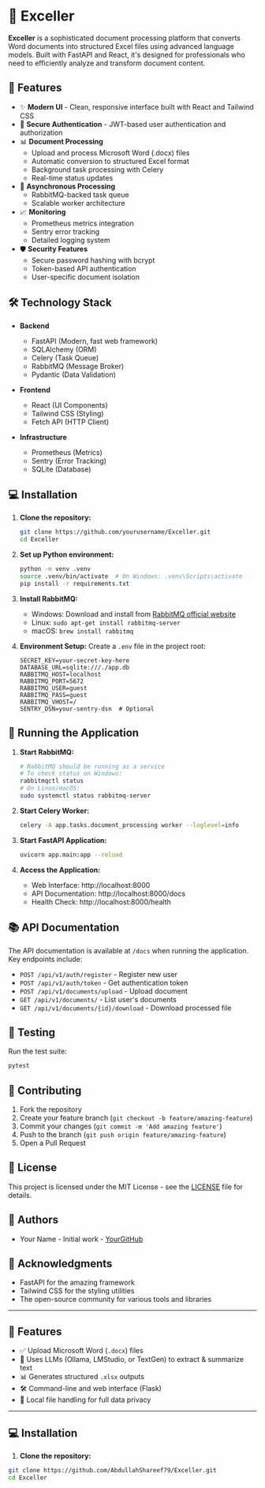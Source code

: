 # 📄 Exceller

**Exceller** is a sophisticated document processing platform that converts Word documents into structured Excel files using advanced language models. Built with FastAPI and React, it's designed for professionals who need to efficiently analyze and transform document content.

## 🚀 Features

- ✨ **Modern UI** - Clean, responsive interface built with React and Tailwind CSS
- 🔐 **Secure Authentication** - JWT-based user authentication and authorization
- 📊 **Document Processing**
  - Upload and process Microsoft Word (.docx) files
  - Automatic conversion to structured Excel format
  - Background task processing with Celery
  - Real-time status updates
- 🔄 **Asynchronous Processing**
  - RabbitMQ-backed task queue
  - Scalable worker architecture
- 📈 **Monitoring**
  - Prometheus metrics integration
  - Sentry error tracking
  - Detailed logging system
- 🛡️ **Security Features**
  - Secure password hashing with bcrypt
  - Token-based API authentication
  - User-specific document isolation

## 🛠️ Technology Stack

- **Backend**
  - FastAPI (Modern, fast web framework)
  - SQLAlchemy (ORM)
  - Celery (Task Queue)
  - RabbitMQ (Message Broker)
  - Pydantic (Data Validation)

- **Frontend**
  - React (UI Components)
  - Tailwind CSS (Styling)
  - Fetch API (HTTP Client)

- **Infrastructure**
  - Prometheus (Metrics)
  - Sentry (Error Tracking)
  - SQLite (Database)

## 💻 Installation

1. **Clone the repository:**
   ```bash
   git clone https://github.com/yourusername/Exceller.git
   cd Exceller
   ```

2. **Set up Python environment:**
   ```bash
   python -m venv .venv
   source .venv/bin/activate  # On Windows: .venv\Scripts\activate
   pip install -r requirements.txt
   ```

3. **Install RabbitMQ:**
   - Windows: Download and install from [RabbitMQ official website](https://www.rabbitmq.com/download.html)
   - Linux: `sudo apt-get install rabbitmq-server`
   - macOS: `brew install rabbitmq`

4. **Environment Setup:**
   Create a `.env` file in the project root:
   ```env
   SECRET_KEY=your-secret-key-here
   DATABASE_URL=sqlite:///./app.db
   RABBITMQ_HOST=localhost
   RABBITMQ_PORT=5672
   RABBITMQ_USER=guest
   RABBITMQ_PASS=guest
   RABBITMQ_VHOST=/
   SENTRY_DSN=your-sentry-dsn  # Optional
   ```

## 🚀 Running the Application

1. **Start RabbitMQ:**
   ```bash
   # RabbitMQ should be running as a service
   # To check status on Windows:
   rabbitmqctl status
   # On Linux/macOS:
   sudo systemctl status rabbitmq-server
   ```

2. **Start Celery Worker:**
   ```bash
   celery -A app.tasks.document_processing worker --loglevel=info
   ```

3. **Start FastAPI Application:**
   ```bash
   uvicorn app.main:app --reload
   ```

4. **Access the Application:**
   - Web Interface: http://localhost:8000
   - API Documentation: http://localhost:8000/docs
   - Health Check: http://localhost:8000/health

## 📚 API Documentation

The API documentation is available at `/docs` when running the application. Key endpoints include:

- `POST /api/v1/auth/register` - Register new user
- `POST /api/v1/auth/token` - Get authentication token
- `POST /api/v1/documents/upload` - Upload document
- `GET /api/v1/documents/` - List user's documents
- `GET /api/v1/documents/{id}/download` - Download processed file

## 🧪 Testing

Run the test suite:
```bash
pytest
```

## 🤝 Contributing

1. Fork the repository
2. Create your feature branch (`git checkout -b feature/amazing-feature`)
3. Commit your changes (`git commit -m 'Add amazing feature'`)
4. Push to the branch (`git push origin feature/amazing-feature`)
5. Open a Pull Request

## 📝 License

This project is licensed under the MIT License - see the [LICENSE](LICENSE) file for details.

## 👥 Authors

- Your Name - Initial work - [YourGitHub](https://github.com/yourusername)

## 🙏 Acknowledgments

- FastAPI for the amazing framework
- Tailwind CSS for the styling utilities
- The open-source community for various tools and libraries

---

## 🚀 Features

- ✅ Upload Microsoft Word (`.docx`) files
- 🧠 Uses LLMs (Ollama, LMStudio, or TextGen) to extract & summarize text
- 📊 Generates structured `.xlsx` outputs
- 🛠️ Command-line and web interface (Flask)
- 🔄 Local file handling for full data privacy

---

## 💻 Installation

1. **Clone the repository:**

```bash
git clone https://github.com/AbdullahShareef79/Exceller.git
cd Exceller
